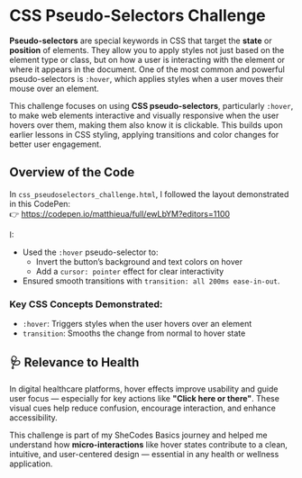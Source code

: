 # CSS Pseudo-Selectors Challenge

**Pseudo-selectors** are special keywords in CSS that target the **state** or **position** of elements. They allow you to apply styles not just based on the element type or class, but on how a user is interacting with the element or where it appears in the document. One of the most common and powerful pseudo-selectors is `:hover`, which applies styles when a user moves their mouse over an element.

This challenge focuses on using **CSS pseudo-selectors**, particularly `:hover`, to make web elements interactive and visually responsive when the user hovers over them, making them also know it is clickable. This builds upon earlier lessons in CSS styling, applying transitions and color changes for better user engagement.

## Overview of the Code

In `css_pseudoselectors_challenge.html`, I followed the layout demonstrated in this CodePen:  
👉 https://codepen.io/matthieua/full/ewLbYM?editors=1100

I:

- Used the `:hover` pseudo-selector to:
  - Invert the button’s background and text colors on hover
  - Add a `cursor: pointer` effect for clear interactivity
- Ensured smooth transitions with `transition: all 200ms ease-in-out`.

### Key CSS Concepts Demonstrated:

- `:hover`: Triggers styles when the user hovers over an element
- `transition`: Smooths the change from normal to hover state

## 🩺 Relevance to Health

In digital healthcare platforms, hover effects improve usability and guide user focus — especially for key actions like **"Click here or there"**. These visual cues help reduce confusion, encourage interaction, and enhance accessibility.

This challenge is part of my SheCodes Basics journey and helped me understand how **micro-interactions** like hover states contribute to a clean, intuitive, and user-centered design — essential in any health or wellness application.
